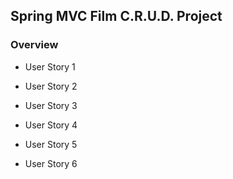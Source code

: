 ## Spring MVC Film C.R.U.D. Project

### Overview

* User Story 1

* User Story 2

* User Story 3

* User Story 4

* User Story 5

* User Story 6